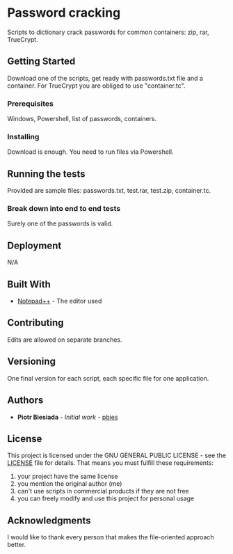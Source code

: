 # Password cracking

Scripts to dictionary crack passwords for common containers: zip, rar, TrueCrypt.

## Getting Started

Download one of the scripts, get ready with passwords.txt file and a container. For TrueCrypt you are obliged to use "container.tc".

### Prerequisites

Windows, Powershell, list of passwords, containers.

### Installing

Download is enough. You need to run files via Powershell.

## Running the tests

Provided are sample files: passwords.txt, test.rar, test.zip, container.tc.

### Break down into end to end tests

Surely one of the passwords is valid.

## Deployment

N/A

## Built With

* [Notepad++](https://notepad-plus-plus.org/) - The editor used

## Contributing

Edits are allowed on separate branches.

## Versioning

One final version for each script, each specific file for one application.

## Authors

* **Piotr Biesiada** - *Initial work* - [pbies](https://github.com/pbies)

## License

This project is licensed under the GNU GENERAL PUBLIC LICENSE - see the [LICENSE](LICENSE) file for details.
That means you must fulfill these requirements:
1. your project have the same license
2. you mention the original author (me)
3. can't use scripts in commercial products if they are not free
4. you can freely modify and use this project for personal usage

## Acknowledgments

I would like to thank every person that makes the file-oriented approach better.
